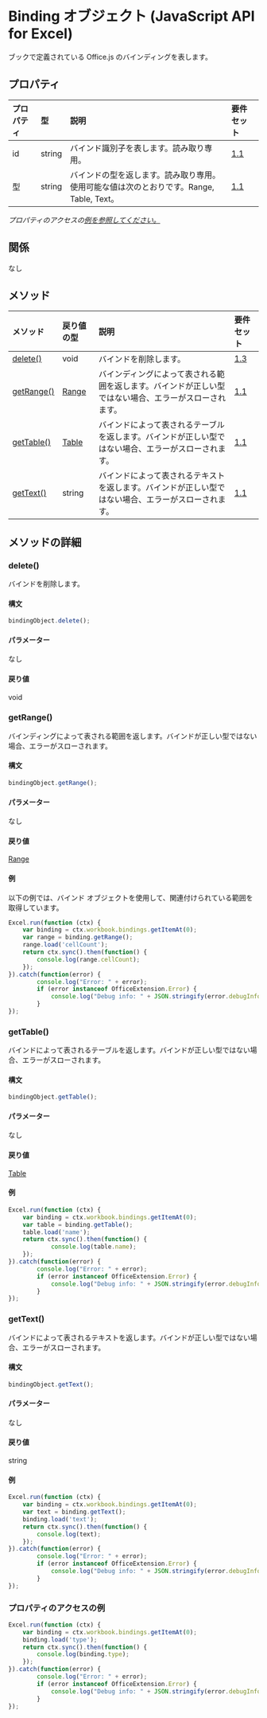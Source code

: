 # <a name="binding-object-javascript-api-for-excel"></a>Binding オブジェクト (JavaScript API for Excel)

ブックで定義されている Office.js のバインディングを表します。

## <a name="properties"></a>プロパティ

| プロパティ       | 型    |説明| 要件セット|
|:---------------|:--------|:----------|:----|
|id|string|バインド識別子を表します。読み取り専用。|[1.1](../requirement-sets/excel-api-requirement-sets.md)|
|型|string|バインドの型を返します。読み取り専用。使用可能な値は次のとおりです。Range, Table, Text。|[1.1](../requirement-sets/excel-api-requirement-sets.md)|

_プロパティのアクセスの[例を参照してください。](#property-access-examples)_

## <a name="relationships"></a>関係
なし


## <a name="methods"></a>メソッド

| メソッド           | 戻り値の型    |説明| 要件セット|
|:---------------|:--------|:----------|:----|
|[delete()](#delete)|void|バインドを削除します。|[1.3](../requirement-sets/excel-api-requirement-sets.md)|
|[getRange()](#getrange)|[Range](range.md)|バインディングによって表される範囲を返します。バインドが正しい型ではない場合、エラーがスローされます。|[1.1](../requirement-sets/excel-api-requirement-sets.md)|
|[getTable()](#gettable)|[Table](table.md)|バインドによって表されるテーブルを返します。バインドが正しい型ではない場合、エラーがスローされます。|[1.1](../requirement-sets/excel-api-requirement-sets.md)|
|[getText()](#gettext)|string|バインドによって表されるテキストを返します。バインドが正しい型ではない場合、エラーがスローされます。|[1.1](../requirement-sets/excel-api-requirement-sets.md)|

## <a name="method-details"></a>メソッドの詳細


### <a name="delete"></a>delete()
バインドを削除します。

#### <a name="syntax"></a>構文
```js
bindingObject.delete();
```

#### <a name="parameters"></a>パラメーター
なし

#### <a name="returns"></a>戻り値
void

### <a name="getrange"></a>getRange()
バインディングによって表される範囲を返します。バインドが正しい型ではない場合、エラーがスローされます。

#### <a name="syntax"></a>構文
```js
bindingObject.getRange();
```

#### <a name="parameters"></a>パラメーター
なし

#### <a name="returns"></a>戻り値
[Range](range.md)

#### <a name="examples"></a>例
以下の例では、バインド オブジェクトを使用して、関連付けられている範囲を取得しています。

```js
Excel.run(function (ctx) { 
    var binding = ctx.workbook.bindings.getItemAt(0);
    var range = binding.getRange();
    range.load('cellCount');
    return ctx.sync().then(function() {
        console.log(range.cellCount);
    });
}).catch(function(error) {
        console.log("Error: " + error);
        if (error instanceof OfficeExtension.Error) {
            console.log("Debug info: " + JSON.stringify(error.debugInfo));
        }
});
```


### <a name="gettable"></a>getTable()
バインドによって表されるテーブルを返します。バインドが正しい型ではない場合、エラーがスローされます。

#### <a name="syntax"></a>構文
```js
bindingObject.getTable();
```

#### <a name="parameters"></a>パラメーター
なし

#### <a name="returns"></a>戻り値
[Table](table.md)

#### <a name="examples"></a>例
```js
Excel.run(function (ctx) { 
    var binding = ctx.workbook.bindings.getItemAt(0);
    var table = binding.getTable();
    table.load('name');
    return ctx.sync().then(function() {
            console.log(table.name);
    });
}).catch(function(error) {
        console.log("Error: " + error);
        if (error instanceof OfficeExtension.Error) {
            console.log("Debug info: " + JSON.stringify(error.debugInfo));
        }
});
```


### <a name="gettext"></a>getText()
バインドによって表されるテキストを返します。バインドが正しい型ではない場合、エラーがスローされます。

#### <a name="syntax"></a>構文
```js
bindingObject.getText();
```

#### <a name="parameters"></a>パラメーター
なし

#### <a name="returns"></a>戻り値
string

#### <a name="examples"></a>例

```js
Excel.run(function (ctx) { 
    var binding = ctx.workbook.bindings.getItemAt(0);
    var text = binding.getText();
    binding.load('text');
    return ctx.sync().then(function() {
        console.log(text);
    });
}).catch(function(error) {
        console.log("Error: " + error);
        if (error instanceof OfficeExtension.Error) {
            console.log("Debug info: " + JSON.stringify(error.debugInfo));
        }
});
```

### <a name="property-access-examples"></a>プロパティのアクセスの例

```js
Excel.run(function (ctx) { 
    var binding = ctx.workbook.bindings.getItemAt(0);
    binding.load('type');
    return ctx.sync().then(function() {
        console.log(binding.type);
    });
}).catch(function(error) {
        console.log("Error: " + error);
        if (error instanceof OfficeExtension.Error) {
            console.log("Debug info: " + JSON.stringify(error.debugInfo));
        }
});
```
